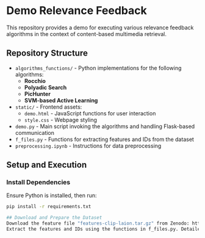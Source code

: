 # Demo Relevance Feedback

This repository provides a demo for executing various relevance feedback algorithms in the context of content-based multimedia retrieval.

## Repository Structure

- `algorithms_functions/` - Python implementations for the following algorithms:
  - **Rocchio**
  - **Polyadic Search**
  - **PicHunter**
  - **SVM-based Active Learning**
- `static/` - Frontend assets:
  - `demo.html` - JavaScript functions for user interaction
  - `style.css` - Webpage styling
- `demo.py` - Main script invoking the algorithms and handling Flask-based communication
- `f_files.py` - Functions for extracting features and IDs from the dataset
- `preprocessing.ipynb` - Instructions for data preprocessing

## Setup and Execution

### Install Dependencies
Ensure Python is installed, then run:
```bash
pip install -r requirements.txt

## Download and Prepare the Dataset
Download the feature file "features-clip-laion.tar.gz" from Zenodo: https://zenodo.org/records/8188570.
Extract the features and IDs using the functions in f_files.py. Detailed preprocessing steps are provided in preprocessing.ipynb.